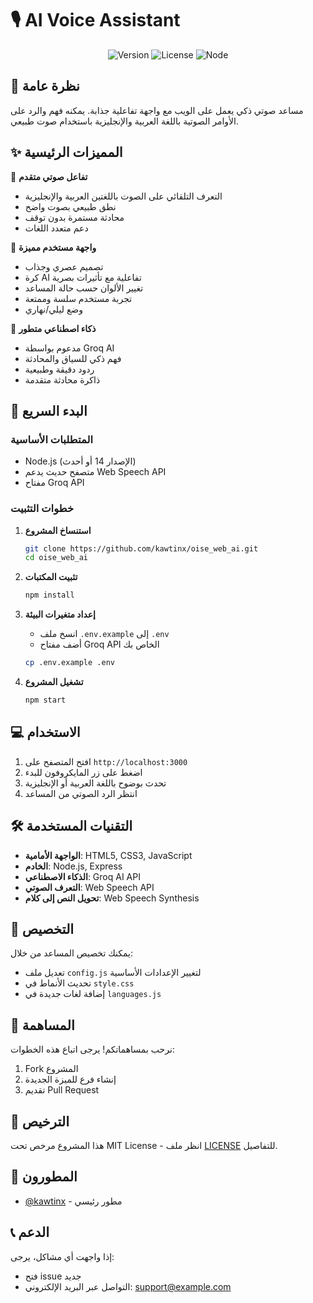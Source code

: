# 🎙️ AI Voice Assistant

<div align="center">

![Version](https://img.shields.io/badge/version-1.0.0-blue.svg)
![License](https://img.shields.io/badge/license-MIT-green.svg)
![Node](https://img.shields.io/badge/node-%3E%3D14.0.0-brightgreen.svg)

</div>

## 🌟 نظرة عامة

مساعد صوتي ذكي يعمل على الويب مع واجهة تفاعلية جذابة. يمكنه فهم والرد على الأوامر الصوتية باللغة العربية والإنجليزية باستخدام صوت طبيعي.

## ✨ المميزات الرئيسية

🎤 **تفاعل صوتي متقدم**
- التعرف التلقائي على الصوت باللغتين العربية والإنجليزية
- نطق طبيعي بصوت واضح
- محادثة مستمرة بدون توقف
- دعم متعدد اللغات

🔮 **واجهة مستخدم مميزة**
- تصميم عصري وجذاب
- كرة AI تفاعلية مع تأثيرات بصرية
- تغيير الألوان حسب حالة المساعد
- تجربة مستخدم سلسة وممتعة
- وضع ليلي/نهاري

🧠 **ذكاء اصطناعي متطور**
- مدعوم بواسطة Groq AI
- فهم ذكي للسياق والمحادثة
- ردود دقيقة وطبيعية
- ذاكرة محادثة متقدمة

## 🚀 البدء السريع

### المتطلبات الأساسية
- Node.js (الإصدار 14 أو أحدث)
- متصفح حديث يدعم Web Speech API
- مفتاح Groq API

### خطوات التثبيت

1. **استنساخ المشروع**
   ```bash
   git clone https://github.com/kawtinx/oise_web_ai.git
   cd oise_web_ai
   ```

2. **تثبيت المكتبات**
   ```bash
   npm install
   ```

3. **إعداد متغيرات البيئة**
   - انسخ ملف `.env.example` إلى `.env`
   - أضف مفتاح Groq API الخاص بك
   ```bash
   cp .env.example .env
   ```

4. **تشغيل المشروع**
   ```bash
   npm start
   ```

## 💻 الاستخدام

1. افتح المتصفح على `http://localhost:3000`
2. اضغط على زر المايكروفون للبدء
3. تحدث بوضوح باللغة العربية أو الإنجليزية
4. انتظر الرد الصوتي من المساعد

## 🛠️ التقنيات المستخدمة

- **الواجهة الأمامية**: HTML5, CSS3, JavaScript
- **الخادم**: Node.js, Express
- **الذكاء الاصطناعي**: Groq AI API
- **التعرف الصوتي**: Web Speech API
- **تحويل النص إلى كلام**: Web Speech Synthesis

## 🔧 التخصيص

يمكنك تخصيص المساعد من خلال:
- تعديل ملف `config.js` لتغيير الإعدادات الأساسية
- تحديث الأنماط في `style.css`
- إضافة لغات جديدة في `languages.js`

## 📝 المساهمة

نرحب بمساهماتكم! يرجى اتباع هذه الخطوات:
1. Fork المشروع
2. إنشاء فرع للميزة الجديدة
3. تقديم Pull Request

## 📄 الترخيص

هذا المشروع مرخص تحت MIT License - انظر ملف [LICENSE](LICENSE) للتفاصيل.

## 👥 المطورون

- [@kawtinx](https://github.com/kawtinx) - مطور رئيسي

## 📞 الدعم

إذا واجهت أي مشاكل، يرجى:
- فتح issue جديد
- التواصل عبر البريد الإلكتروني: support@example.com
